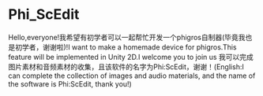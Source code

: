 # Phi_ScEdit
Hello,everyone!我希望有初学者可以一起帮忙开发一个phigros自制器(毕竟我也是初学者，谢谢啦)!I want to make a homemade device for phigros.This feature will be implemented in Unity 2D.I welcome you to join us
我可以完成图片素材和音频素材的收集，且该软件的名字为Phi:ScEdit，谢谢！(English:I can complete the collection of images and audio materials, and the name of the software is Phi:ScEdit, thank you!)
